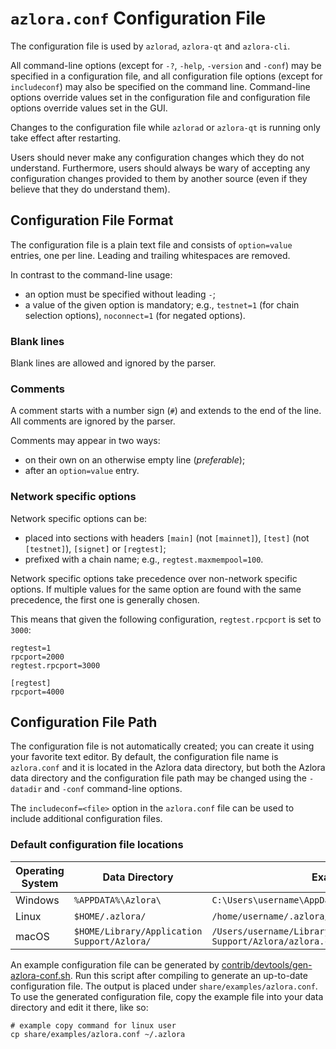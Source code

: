 # `azlora.conf` Configuration File

The configuration file is used by `azlorad`, `azlora-qt` and `azlora-cli`.

All command-line options (except for `-?`, `-help`, `-version` and `-conf`) may be specified in a configuration file, and all configuration file options (except for `includeconf`) may also be specified on the command line. Command-line options override values set in the configuration file and configuration file options override values set in the GUI.

Changes to the configuration file while `azlorad` or `azlora-qt` is running only take effect after restarting.

Users should never make any configuration changes which they do not understand. Furthermore, users should always be wary of accepting any configuration changes provided to them by another source (even if they believe that they do understand them).

## Configuration File Format

The configuration file is a plain text file and consists of `option=value` entries, one per line. Leading and trailing whitespaces are removed.

In contrast to the command-line usage:
- an option must be specified without leading `-`;
- a value of the given option is mandatory; e.g., `testnet=1` (for chain selection options), `noconnect=1` (for negated options).

### Blank lines

Blank lines are allowed and ignored by the parser.

### Comments

A comment starts with a number sign (`#`) and extends to the end of the line. All comments are ignored by the parser.

Comments may appear in two ways:
- on their own on an otherwise empty line (_preferable_);
- after an `option=value` entry.

### Network specific options

Network specific options can be:
- placed into sections with headers `[main]` (not `[mainnet]`), `[test]` (not `[testnet]`), `[signet]` or `[regtest]`;
- prefixed with a chain name; e.g., `regtest.maxmempool=100`.

Network specific options take precedence over non-network specific options.
If multiple values for the same option are found with the same precedence, the
first one is generally chosen.

This means that given the following configuration, `regtest.rpcport` is set to `3000`:

```
regtest=1
rpcport=2000
regtest.rpcport=3000

[regtest]
rpcport=4000
```

## Configuration File Path

The configuration file is not automatically created; you can create it using your favorite text editor. By default, the configuration file name is `azlora.conf` and it is located in the Azlora data directory, but both the Azlora data directory and the configuration file path may be changed using the `-datadir` and `-conf` command-line options.

The `includeconf=<file>` option in the `azlora.conf` file can be used to include additional configuration files.

### Default configuration file locations

Operating System | Data Directory | Example Path
-- | -- | --
Windows | `%APPDATA%\Azlora\` | `C:\Users\username\AppData\Roaming\Azlora\azlora.conf`
Linux | `$HOME/.azlora/` | `/home/username/.azlora/azlora.conf`
macOS | `$HOME/Library/Application Support/Azlora/` | `/Users/username/Library/Application Support/Azlora/azlora.conf`

An example configuration file can be generated by [contrib/devtools/gen-azlora-conf.sh](../contrib/devtools/gen-azlora-conf.sh).
Run this script after compiling to generate an up-to-date configuration file.
The output is placed under `share/examples/azlora.conf`.
To use the generated configuration file, copy the example file into your data directory and edit it there, like so:

```
# example copy command for linux user
cp share/examples/azlora.conf ~/.azlora
```
